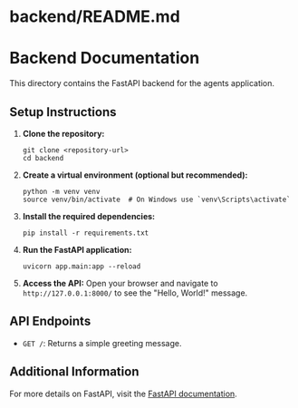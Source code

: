 # backend/README.md

# Backend Documentation

This directory contains the FastAPI backend for the agents application.

## Setup Instructions

1. **Clone the repository:**

   ```
   git clone <repository-url>
   cd backend
   ```

2. **Create a virtual environment (optional but recommended):**

   ```
   python -m venv venv
   source venv/bin/activate  # On Windows use `venv\Scripts\activate`
   ```

3. **Install the required dependencies:**

   ```
   pip install -r requirements.txt
   ```

4. **Run the FastAPI application:**

   ```
   uvicorn app.main:app --reload
   ```

5. **Access the API:**
   Open your browser and navigate to `http://127.0.0.1:8000/` to see the "Hello, World!" message.

## API Endpoints

- `GET /`: Returns a simple greeting message.

## Additional Information

For more details on FastAPI, visit the [FastAPI documentation](https://fastapi.tiangolo.com/).

